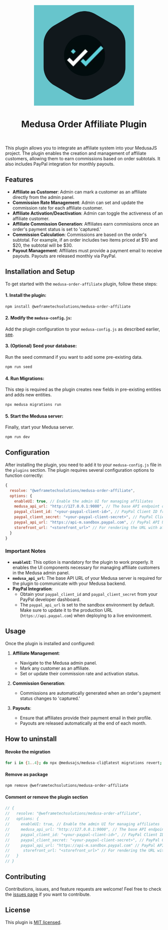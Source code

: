 <div align="center">
  <img src="https://raw.githubusercontent.com/we-frame/medusa-order-affiliate/main/media/medus-order-plugin-logo.png" alt="Magator Logo" width="320">
  <h1>Medusa Order Affiliate Plugin</h1>
</div>
<br>

This plugin allows you to integrate an affiliate system into your MedusaJS project. The plugin enables the creation and management of affiliate customers, allowing them to earn commissions based on order subtotals. It also includes PayPal integration for monthly payouts.

## Features

- **Affiliate as Customer**: Admin can mark a customer as an affiliate directly from the admin panel.
- **Commission Rate Management**: Admin can set and update the commission rate for each affiliate customer.
- **Affiliate Activation/Deactivation**: Admin can toggle the activeness of an affiliate customer.
- **Affiliate Commission Generation**: Affiliates earn commissions once an order's payment status is set to 'captured.'
- **Commission Calculation**: Commissions are based on the order's subtotal. For example, if an order includes two items priced at $10 and $20, the subtotal will be $30.
- **Payout Management**: Affiliates must provide a payment email to receive payouts. Payouts are released monthly via PayPal.

## Installation and Setup

To get started with the `medusa-order-affiliate` plugin, follow these steps:

#### 1. Install the plugin:

```bash
npm install @weframetechsolutions/medusa-order-affiliate
```

#### 2. Modify the `medusa-config.js`:

Add the plugin configuration to your `medusa-config.js` as described earlier, [see](#configuration).

#### 3. (Optional) Seed your database:

Run the seed command if you want to add some pre-existing data.

```bash
npm run seed
```

#### 4. Run Migrations:

This step is required as the plugin creates new fields in pre-existing entities and adds new entities.

```bash
npx medusa migrations run
```

#### 5. Start the Medusa server:

Finally, start your Medusa server.

```bash
npm run dev
```

## Configuration

After installing the plugin, you need to add it to your `medusa-config.js` file in the `plugins` section. The plugin requires several configuration options to function correctly:

```javascript
{
  resolve: "@weframetechsolutions/medusa-order-affiliate",
  options: {
    enableUI: true, // Enable the admin UI for managing affiliates
    medusa_api_url: "http://127.0.0.1:9000", // The base API endpoint of your Medusa server
    paypal_client_id: "<your-paypal-client-id>", // PayPal Client ID from your developer account
    paypal_client_secret: "<your-paypal-client-secret>", // PayPal Client Secret from your developer account
    paypal_api_url: "https://api-m.sandbox.paypal.com", // PayPal API URL (default is set to the sandbox environment),
    storefront_url: "<storefront_url>" // For rendering the URL with affiliate code on affiliate details page.
  }
}
```

### Important Notes

- **`enableUI`**: This option is mandatory for the plugin to work properly. It enables the UI components necessary for managing affiliate customers in the Medusa admin panel.
- **`medusa_api_url`**: The base API URL of your Medusa server is required for the plugin to communicate with your Medusa backend.
- **PayPal Integration**:
  - Obtain your `paypal_client_id` and `paypal_client_secret` from your PayPal developer dashboard.
  - The `paypal_api_url` is set to the sandbox environment by default. Make sure to update it to the production URL (`https://api.paypal.com`) when deploying to a live environment.

## Usage

Once the plugin is installed and configured:

1. **Affiliate Management**:

   - Navigate to the Medusa admin panel.
   - Mark any customer as an affiliate.
   - Set or update their commission rate and activation status.

2. **Commission Generation**:

   - Commissions are automatically generated when an order's payment status changes to 'captured.'

3. **Payouts**:
   - Ensure that affiliates provide their payment email in their profile.
   - Payouts are released automatically at the end of each month.

## How to uninstall

#### Revoke the migration

```bash
for i in {1..4}; do npx @medusajs/medusa-cli@latest migrations revert; done
```

#### Remove as package

```bash
npm remove @weframetechsolutions/medusa-order-affiliate
```

#### Comment or remove the plugin section

```js
// {
//   resolve: "@weframetechsolutions/medusa-order-affiliate",
//   options: {
//     enableUI: true, // Enable the admin UI for managing affiliates
//     medusa_api_url: "http://127.0.0.1:9000", // The base API endpoint of your Medusa server
//     paypal_client_id: "<your-paypal-client-id>", // PayPal Client ID from your developer account
//     paypal_client_secret: "<your-paypal-client-secret>", // PayPal Client Secret from your developer account
//     paypal_api_url: "https://api-m.sandbox.paypal.com" // PayPal API URL (default is set to the sandbox environment)
//      storefront_url: "<storefront_url>" // For rendering the URL with affiliate code on affiliate details page.
//   }
// }
```

## Contributing

Contributions, issues, and feature requests are welcome! Feel free to check the [issues page](https://github.com/we-frame/medusa-order-affiliate/issues) if you want to contribute.

## License

This plugin is [MIT licensed](https://github.com/we-frame/medusa-order-affiliate/blob/main/LICENSE).

